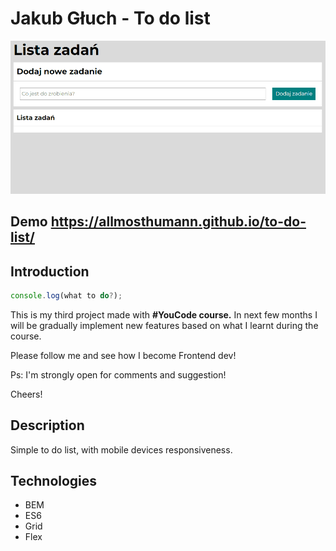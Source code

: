 # Jakub Głuch - To do list

![To do list Demo](gif/Animation.gif)


## Demo https://allmosthumann.github.io/to-do-list/

## Introduction

```javascript
console.log(what to do?);
```

This is my third project made with <b>#YouCode course.</b> In next few months I will be gradually implement new features based on what I learnt during the course. 

Please follow me and see how I become Frontend dev! 

Ps: I'm strongly open for comments and suggestion!

Cheers!

## Description 

Simple to do list, with mobile devices responsiveness.

## Technologies
- BEM
- ES6
- Grid
- Flex


